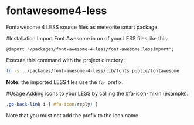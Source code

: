 fontawesome4-less
=================

Fontawesome 4 LESS source files as meteorite smart package

#Installation
Import Font Awesome in on of your LESS files like this:
```less
@import "/packages/font-awesome-4-less/font-awesome.lessimport";
```
Execute this command with the project directory:
```sh
ln -s ../packages/font-awesome-4-less/lib/fonts public/fontawesome
```

**Note:** the imported LESS files use the `fa-` prefix.

#Usage
Adding icons to your LESS by calling the #fa-icon-mixin (example):
```css
.go-back-link i { #fa-icon(reply) }
```
Note that you must not add the prefix to the icon name